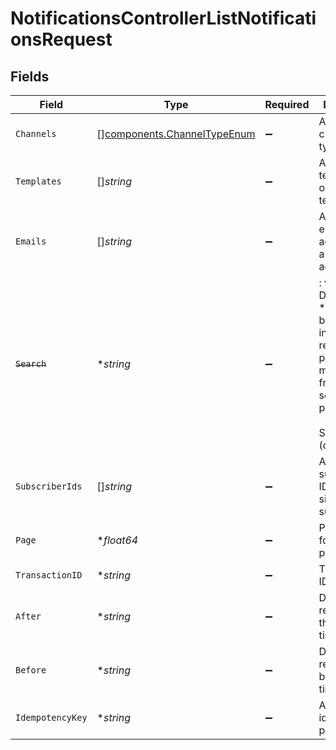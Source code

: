 # NotificationsControllerListNotificationsRequest


## Fields

| Field                                                                                                                                             | Type                                                                                                                                              | Required                                                                                                                                          | Description                                                                                                                                       |
| ------------------------------------------------------------------------------------------------------------------------------------------------- | ------------------------------------------------------------------------------------------------------------------------------------------------- | ------------------------------------------------------------------------------------------------------------------------------------------------- | ------------------------------------------------------------------------------------------------------------------------------------------------- |
| `Channels`                                                                                                                                        | [][components.ChannelTypeEnum](../../models/components/channeltypeenum.md)                                                                        | :heavy_minus_sign:                                                                                                                                | Array of channel types                                                                                                                            |
| `Templates`                                                                                                                                       | []*string*                                                                                                                                        | :heavy_minus_sign:                                                                                                                                | Array of template IDs or a single template ID                                                                                                     |
| `Emails`                                                                                                                                          | []*string*                                                                                                                                        | :heavy_minus_sign:                                                                                                                                | Array of email addresses or a single email address                                                                                                |
| ~~`Search`~~                                                                                                                                      | **string*                                                                                                                                         | :heavy_minus_sign:                                                                                                                                | : warning: ** DEPRECATED **: This will be removed in a future release, please migrate away from it as soon as possible.<br/><br/>Search term (deprecated) |
| `SubscriberIds`                                                                                                                                   | []*string*                                                                                                                                        | :heavy_minus_sign:                                                                                                                                | Array of subscriber IDs or a single subscriber ID                                                                                                 |
| `Page`                                                                                                                                            | **float64*                                                                                                                                        | :heavy_minus_sign:                                                                                                                                | Page number for pagination                                                                                                                        |
| `TransactionID`                                                                                                                                   | **string*                                                                                                                                         | :heavy_minus_sign:                                                                                                                                | Transaction ID for filtering                                                                                                                      |
| `After`                                                                                                                                           | **string*                                                                                                                                         | :heavy_minus_sign:                                                                                                                                | Date filter for records after this timestamp                                                                                                      |
| `Before`                                                                                                                                          | **string*                                                                                                                                         | :heavy_minus_sign:                                                                                                                                | Date filter for records before this timestamp                                                                                                     |
| `IdempotencyKey`                                                                                                                                  | **string*                                                                                                                                         | :heavy_minus_sign:                                                                                                                                | A header for idempotency purposes                                                                                                                 |